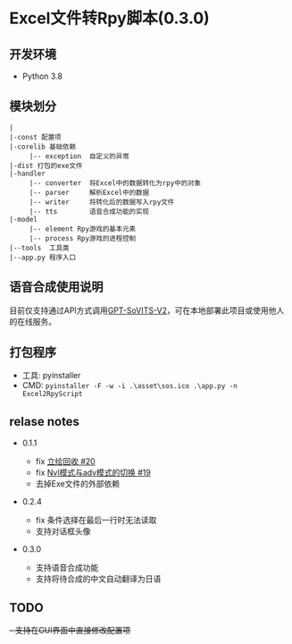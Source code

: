 # Excel文件转Rpy脚本(0.3.0)

## 开发环境
- Python 3.8

## 模块划分
```
|
|-const 配置项
|-corelib 基础依赖
     |-- exception  自定义的异常
|-dist 打包的exe文件
|-handler
     |-- converter  将Excel中的数据转化为rpy中的对象
     |-- parser     解析Excel中的数据
     |-- writer     将转化后的数据写入rpy文件
     |-- tts        语音合成功能的实现
|-model
     |-- element Rpy游戏的基本元素
     |-- process Rpy游戏的进程控制
|--tools  工具类
|--app.py 程序入口
```
## 语音合成使用说明
目前仅支持通过API方式调用[GPT-SoVITS-V2](https://github.com/RVC-Boss/GPT-SoVITS)，可在本地部署此项目或使用他人的在线服务。


## 打包程序
- 工具: pyinstaller  
- CMD: `pyinstaller -F -w -i .\asset\sos.ico .\app.py -n Excel2RpyScript`

## relase notes
- 0.1.1
    - fix [立绘回收 #20](https://github.com/HaruhiFanClub/Excel2RpyScript/issues/20)
    - fix [Nvl模式与adv模式的切换 #19](https://github.com/HaruhiFanClub/Excel2RpyScript/issues/19)
    - 去掉Exe文件的外部依赖

- 0.2.4
    - fix 条件选择在最后一行时无法读取
    - 支持对话框头像

- 0.3.0
    - 支持语音合成功能
    - 支持将待合成的中文自动翻译为日语

## TODO
~~- 支持在GUI界面中直接修改配置项~~